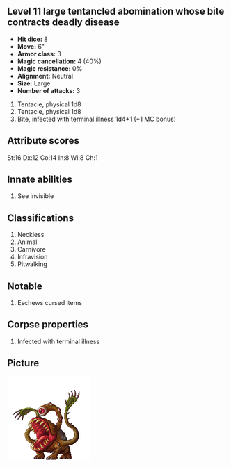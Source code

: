 ## Level 11 large tentancled abomination whose bite contracts deadly disease
- **Hit dice:** 8
- **Move:** 6"
- **Armor class:** 3
- **Magic cancellation:** 4 (40%)
- **Magic resistance:** 0%
- **Alignment:** Neutral
- **Size:** Large
- **Number of attacks:** 3
1. Tentacle, physical 1d8
2. Tentacle, physical 1d8
3. Bite, infected with terminal illness 1d4+1 (+1 MC bonus)
## Attribute scores
St:16 Dx:12 Co:14 In:8 Wi:8 Ch:1
## Innate abilities
1. See invisible
## Classifications
1. Neckless
2. Animal
3. Carnivore
4. Infravision
5. Pitwalking
## Notable
1. Eschews cursed items
## Corpse properties
1. Infected with terminal illness
## Picture
![Otyugh](https://github.com/hyvanmielenpelit/GnollHackTileSet/blob/main/Monsters/otyugh/otyugh.png)
